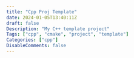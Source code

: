 ```yaml
---
title: "Cpp Proj Template"
date: 2024-01-05T13:40:11Z
draft: false
Description: "My C++ template project"
Tags: ["cpp", "cmake", "project", "template"]
Categories: ["cpp"]
DisableComments: false
---
```



